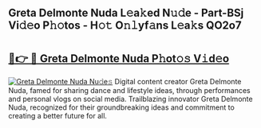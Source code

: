 ## Greta Delmonte Nuda L𝚎a𝚔ed N𝚞𝚍e - Part-BSj Vi𝚍𝚎o P𝚑𝚘tos - H𝚘𝚝 O𝚗𝚕yf𝚊ns L𝚎a𝚔s QO2o7

# <h2><a href="http://kfel2sq.oniu.top/?m=Greta+Delmonte+Nuda">🔗👉 🔴 Greta Delmonte Nuda P𝚑ot𝚘𝚜 V𝚒d𝚎o</a></h2>

[![Greta Delmonte Nuda Nu𝚍e𝚜](https://i.imgur.com/0qMVB7G.gif)](http://kfel2sq.oniu.top/?m=Greta+Delmonte+Nuda)
Digital content creator Greta Delmonte Nuda, famed for sharing dance and lifestyle ideas, through performances and personal vlogs on social media. Trailblazing innovator Greta Delmonte Nuda, recognized for their groundbreaking ideas and commitment to creating a better future for all.  
